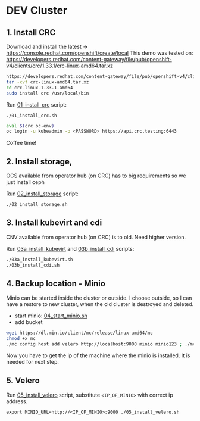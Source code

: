 # DEV Cluster

## 1. Install CRC
Download and install the latest -> https://console.redhat.com/openshift/create/local
This demo was tested on: https://developers.redhat.com/content-gateway/file/pub/openshift-v4/clients/crc/1.33.1/crc-linux-amd64.tar.xz

```bash
https://developers.redhat.com/content-gateway/file/pub/openshift-v4/clients/crc/1.33.1/crc-linux-amd64.tar.xz
tar -xvf crc-linux-amd64.tar.xz
cd crc-linux-1.33.1-amd64
sudo install crc /usr/local/bin
```

Run [01_install_crc](01_install_crc.sh) script:

`./01_install_crc.sh`

```bash
eval $(crc oc-env)
oc login -u kubeadmin -p <PASSWORD> https://api.crc.testing:6443
```

Coffee time!

## 2. Install storage, 
OCS available from operator hub (on CRC) has to big requirements so we just install ceph

Run [02_install_storage](02_install_storage.sh) script:

`./02_install_storage.sh`

## 3. Install kubevirt and cdi
CNV available from operator hub (on CRC) is to old. Need higher version.

Run [03a_install_kubevirt](03a_install_kubevirt.sh) and [03b_install_cdi](03b_install_cdi.sh) scripts:

```bash 
./03a_install_kubevirt.sh
./03b_install_cdi.sh
```

## 4. Backup location - Minio

Minio can be started inside the cluster or outside. 
I choose outside, so I can have a restore to new cluster, 
when the old cluster is destroyed and deleted.

 - start minio: [04_start_minio.sh](04_start_minio.sh)
 - add bucket
```bash
wget https://dl.min.io/client/mc/release/linux-amd64/mc
chmod +x mc
./mc config host add velero http://localhost:9000 minio minio123 ; ./mc mb -p velero/velero
```

Now you have to get the ip of the machine where the minio is installed. It is needed for next step. 

## 5. Velero

Run [05_install_velero](05_install_velero.sh) script, substitute `<IP_OF_MINIO>` with correct ip address.

`export MINIO_URL=http://<IP_OF_MINIO>:9000 ./05_install_velero.sh`

